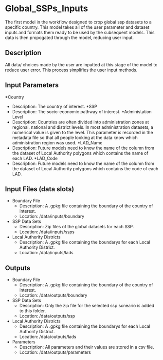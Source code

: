 # Global_SSPs_Inputs
The first model in the workflow designed to crop global ssp datasets to a specific country. This model takes all of the user parameter and dataset inputs and formats them ready to be used by the subsequent models. This data is then propogated through the model, reducing user input. 

## Description
All data/ choices made by the user are inputted at this stage of the model to reduce user error.  This process simplifies the user input methods.

## Input Parameters
*Country
  * Description: The country of interest.
*SSP
  * Description: The socio-economic pathway of interest.
*Administation Level
  * Description: Countries are often divided into administration zones at regional, national and district levels. In most administration datasets, a numerical value is given to the level. This parameter is recorded in the metadata file so that all people looking at the data know which administration region was used.
*LAD_Name
  * Description: Future models need to know the name of the column from the dataset of Local Authority polygons which contains the name of each LAD.
*LAD_Code
  * Description: Future models need to know the name of the column from the dataset of Local Authority polygons which contains the code of each LAD.


## Input Files (data slots)
* Boundary File
  * Description: A .gpkg file containing the boundary of the country of interest.
  * Location: /data/inputs/boundary
* SSP Data Sets
  * Description: Zip files of the global datasets for each SSP.
  * Location: /data/inputs/ssps
* Local Authority Districts
  * Description: A .gpkg file containing the boundarys for each Local Authority District.
  * Location: /data/inputs/lads

## Outputs
* Boundary File
  * Description: A .gpkg file containing the boundary of the country of interest.
  * Location: /data/outputs/boundary
* SSP Data Sets
  * Description: Only the zip file for the selected ssp scneario is added to this folder.
  * Location: /data/outputs/ssp
* Local Authority Districts
  * Description: A .gpkg file containing the boundarys for each Local Authority District.
  * Location: /data/outputs/lads
* Parameters
  * Description: All parameters and their values are stored in a csv file.
  * Location: /data/outputs/parameters
